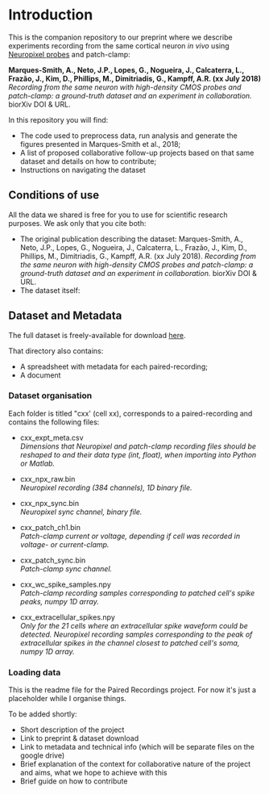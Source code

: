 # Introduction

This is the companion repository to our preprint where we describe experiments recording from the same cortical neuron *in vivo* using [Neuropixel probes](https://www.nature.com/articles/nature24636) and patch-clamp:

**Marques-Smith, A., Neto, J.P., Lopes, G., Nogueira, J., Calcaterra, L., Frazão, J., Kim, D., Phillips, M., Dimitriadis, G., Kampff, A.R. (xx July 2018)** *Recording from the same neuron with high-density CMOS probes and patch-clamp: a ground-truth dataset and an experiment in collaboration.* biorXiv DOI & URL.

In this repository you will find:
- The code used to preprocess data, run analysis and generate the figures presented in Marques-Smith et al., 2018;
- A list of proposed collaborative follow-up projects based on that same dataset and details on how to contribute;
- Instructions on navigating the dataset

## Conditions of use
All the data we shared is free for you to use for scientific research purposes. We ask only that you cite both:
- The original publication describing the dataset: Marques-Smith, A., Neto, J.P., Lopes, G., Nogueira, J., Calcaterra, L., Frazão, J., Kim, D., Phillips, M., Dimitriadis, G., Kampff, A.R. (xx July 2018). *Recording from the same neuron with high-density CMOS probes and patch-clamp: a ground-truth dataset and an experiment in collaboration.* biorXiv DOI & URL.
- The dataset itself: 

## Dataset and Metadata
The full dataset is freely-available for download [here](https://drive.google.com/open?id=13GCOuWN4QMW6vQmlNIolUrxPy-4Wv1BC).

That directory also contains:
- A spreadsheet with metadata for each paired-recording;
- A document 

### Dataset organisation
Each folder is titled "cxx' (cell xx), corresponds to a paired-recording and contains the following files:

- cxx_expt_meta.csv  
*Dimensions that Neuropixel and patch-clamp recording files should be reshaped to and their data type (int, float), when importing into Python or Matlab.*

- cxx_npx_raw.bin  
*Neuropixel recording (384 channels), 1D binary file.*

- cxx_npx_sync.bin  
*Neuropixel sync channel, binary file.*

- cxx_patch_ch1.bin  
*Patch-clamp current or voltage, depending if cell was recorded in voltage- or current-clamp.*

- cxx_patch_sync.bin  
*Patch-clamp sync channel.*

- cxx_wc_spike_samples.npy  
*Patch-clamp recording samples corresponding to patched cell's spike peaks, numpy 1D array.*

- cxx_extracellular_spikes.npy   
*Only for the 21 cells where an extracellular spike waveform could be detected. Neuropixel recording samples corresponding to the peak of extracellular spikes in the channel closest to patched cell's soma, numpy 1D array.*

### Loading data



This is the readme file for the Paired Recordings project. For now it's just a placeholder while I organise things.

To be added shortly:
- Short description of the project
- Link to preprint & dataset download
- Link to metadata and technical info (which will be separate files on the google drive)
- Brief explanation of the context for collaborative nature of the project and aims, what we hope to achieve with this
- Brief guide on how to contribute
